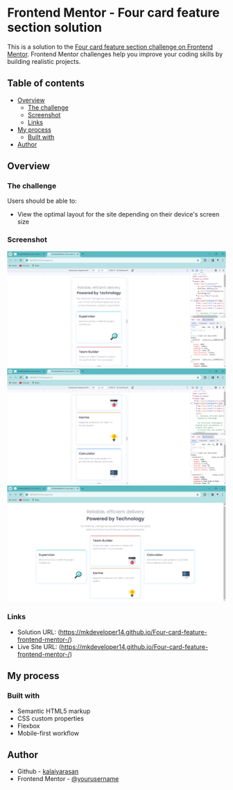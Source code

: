 # Frontend Mentor - Four card feature section solution

This is a solution to the [Four card feature section challenge on Frontend Mentor](https://www.frontendmentor.io/challenges/four-card-feature-section-weK1eFYK). Frontend Mentor challenges help you improve your coding skills by building realistic projects. 

## Table of contents

- [Overview](#overview)
  - [The challenge](#the-challenge)
  - [Screenshot](#screenshot)
  - [Links](#links)
- [My process](#my-process)
  - [Built with](#built-with)
- [Author](#author)

## Overview

### The challenge

Users should be able to:

- View the optimal layout for the site depending on their device's screen size

### Screenshot

![Mobile 1](./images/Screenshot%202024-01-04%20180933%20Mobile%201.png)
![Mobile 2](./images/Screenshot%202024-01-04%20181120%20Mobile%202.png)
![Desktop](./images/Screenshot%202024-01-04%20181158%20Desktop.png)

### Links

- Solution URL: (https://mkdeveloper14.github.io/Four-card-feature-frontend-mentor-/)
- Live Site URL: (https://mkdeveloper14.github.io/Four-card-feature-frontend-mentor-/)

## My process

### Built with

- Semantic HTML5 markup
- CSS custom properties
- Flexbox
- Mobile-first workflow


## Author

- Github - [kalaiyarasan](https://github.com/MKDEVELOPER14)
- Frontend Mentor - [@yourusername](https://www.frontendmentor.io/profile/MKDEVEVLOPER)
